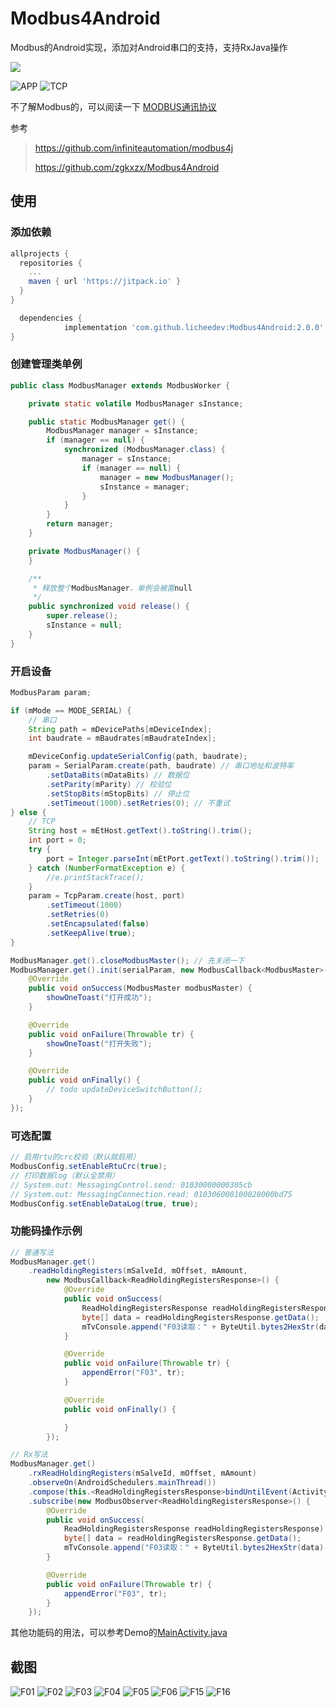 # Modbus4Android
Modbus的Android实现，添加对Android串口的支持，支持RxJava操作

[![](https://jitpack.io/v/licheedev/Modbus4Android.svg)](https://jitpack.io/#licheedev/Modbus4Android)

![APP](https://raw.githubusercontent.com/licheedev/Modbus4Android/master/imgs/app.png)
![TCP](https://raw.githubusercontent.com/licheedev/Modbus4Android/master/imgs/tcp.png)

不了解Modbus的，可以阅读一下 [MODBUS通讯协议](https://github.com/licheedev/Modbus4Android/blob/master/imgs/modbus_proto_cn.pdf)

参考
> https://github.com/infiniteautomation/modbus4j
>
> https://github.com/zgkxzx/Modbus4Android

## 使用

### 添加依赖
```gradle
allprojects {
  repositories {
    ...
    maven { url 'https://jitpack.io' }
  }
}

  dependencies {
	        implementation 'com.github.licheedev:Modbus4Android:2.0.0'
}

```

### 创建管理类单例

```java
public class ModbusManager extends ModbusWorker {

    private static volatile ModbusManager sInstance;

    public static ModbusManager get() {
        ModbusManager manager = sInstance;
        if (manager == null) {
            synchronized (ModbusManager.class) {
                manager = sInstance;
                if (manager == null) {
                    manager = new ModbusManager();
                    sInstance = manager;
                }
            }
        }
        return manager;
    }

    private ModbusManager() {
    }

    /**
     * 释放整个ModbusManager，单例会被置null
     */
    public synchronized void release() {
        super.release();
        sInstance = null;
    }
}

```

### 开启设备
```java
ModbusParam param;

if (mMode == MODE_SERIAL) {
    // 串口
    String path = mDevicePaths[mDeviceIndex];
    int baudrate = mBaudrates[mBaudrateIndex];

    mDeviceConfig.updateSerialConfig(path, baudrate);
    param = SerialParam.create(path, baudrate) // 串口地址和波特率
        .setDataBits(mDataBits) // 数据位
        .setParity(mParity) // 校验位
        .setStopBits(mStopBits) // 停止位
        .setTimeout(1000).setRetries(0); // 不重试
} else {
    // TCP
    String host = mEtHost.getText().toString().trim();
    int port = 0;
    try {
        port = Integer.parseInt(mEtPort.getText().toString().trim());
    } catch (NumberFormatException e) {
        //e.printStackTrace();
    }
    param = TcpParam.create(host, port)
        .setTimeout(1000)
        .setRetries(0)
        .setEncapsulated(false)
        .setKeepAlive(true);
}

ModbusManager.get().closeModbusMaster(); // 先关闭一下
ModbusManager.get().init(serialParam, new ModbusCallback<ModbusMaster>() {
    @Override
    public void onSuccess(ModbusMaster modbusMaster) {
        showOneToast("打开成功");
    }

    @Override
    public void onFailure(Throwable tr) {
        showOneToast("打开失败");
    }

    @Override
    public void onFinally() {
        // todo updateDeviceSwitchButton();
    }
});
```


### 可选配置
```java
// 启用rtu的crc校验（默认就启用）
ModbusConfig.setEnableRtuCrc(true);
// 打印数据log（默认全禁用）
// System.out: MessagingControl.send: 01030000000305cb
// System.out: MessagingConnection.read: 010306000100020000bd75
ModbusConfig.setEnableDataLog(true, true);
```

### 功能码操作示例
```java
// 普通写法
ModbusManager.get()
    .readHoldingRegisters(mSalveId, mOffset, mAmount,
        new ModbusCallback<ReadHoldingRegistersResponse>() {
            @Override
            public void onSuccess(
                ReadHoldingRegistersResponse readHoldingRegistersResponse) {
                byte[] data = readHoldingRegistersResponse.getData();
                mTvConsole.append("F03读取：" + ByteUtil.bytes2HexStr(data) + "\n");
            }

            @Override
            public void onFailure(Throwable tr) {
                appendError("F03", tr);
            }

            @Override
            public void onFinally() {

            }
        });

// Rx写法
ModbusManager.get()
    .rxReadHoldingRegisters(mSalveId, mOffset, mAmount)
    .observeOn(AndroidSchedulers.mainThread())
    .compose(this.<ReadHoldingRegistersResponse>bindUntilEvent(ActivityEvent.DESTROY))
    .subscribe(new ModbusObserver<ReadHoldingRegistersResponse>() {
        @Override
        public void onSuccess(
            ReadHoldingRegistersResponse readHoldingRegistersResponse) {
            byte[] data = readHoldingRegistersResponse.getData();
            mTvConsole.append("F03读取：" + ByteUtil.bytes2HexStr(data) + "\n");
        }

        @Override
        public void onFailure(Throwable tr) {
            appendError("F03", tr);
        }
    });
```

其他功能码的用法，可以参考Demo的[MainActivity.java](https://github.com/licheedev/Modbus4Android/blob/master/app/src/main/java/com/licheedev/demo/MainActivity.java)


## 截图
![F01](https://raw.githubusercontent.com/licheedev/Modbus4Android/master/imgs/01.png)
![F02](https://raw.githubusercontent.com/licheedev/Modbus4Android/master/imgs/02.png)
![F03](https://raw.githubusercontent.com/licheedev/Modbus4Android/master/imgs/03.png)
![F04](https://raw.githubusercontent.com/licheedev/Modbus4Android/master/imgs/04.png)
![F05](https://raw.githubusercontent.com/licheedev/Modbus4Android/master/imgs/05.gif)
![F06](https://raw.githubusercontent.com/licheedev/Modbus4Android/master/imgs/06.gif)
![F15](https://raw.githubusercontent.com/licheedev/Modbus4Android/master/imgs/15.gif)
![F16](https://raw.githubusercontent.com/licheedev/Modbus4Android/master/imgs/16.gif)


